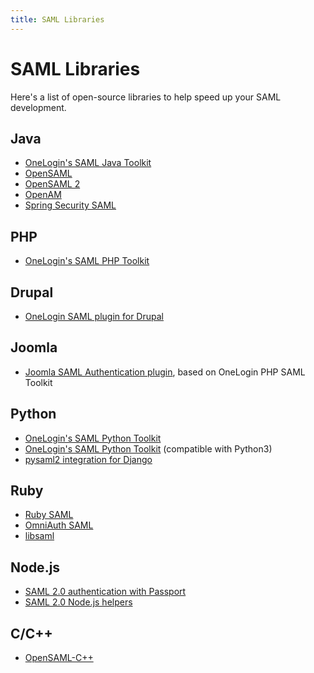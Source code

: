 ```yaml
---
title: SAML Libraries
---
```


# SAML Libraries

Here's a list of open-source libraries to help speed up your SAML development.

## Java

- [OneLogin's SAML Java Toolkit](https://github.com/onelogin/java-saml)
- [OpenSAML](http://svn.shibboleth.net/view/java-opensaml/)
- [OpenSAML 2](http://svn.shibboleth.net/view/java-opensaml2/)
- [OpenAM](https://forgerock.org/openam/)
- [Spring Security SAML](http://projects.spring.io/spring-security-saml/)

## PHP

- [OneLogin's SAML PHP Toolkit](https://github.com/onelogin/php-saml)

## Drupal

- [OneLogin SAML plugin for Drupal](https://github.com/onelogin/drupal-saml)

## Joomla

- [Joomla SAML Authentication plugin](https://github.com/onelogin/joomla-saml), based on OneLogin PHP SAML Toolkit

## Python

- [OneLogin's SAML Python Toolkit](https://github.com/onelogin/python-saml)
- [OneLogin's SAML Python Toolkit](https://github.com/onelogin/python3-saml) (compatible with Python3)
- [pysaml2 integration for Django](https://pypi.python.org/pypi/djangosaml2)

## Ruby

- [Ruby SAML](https://github.com/onelogin/ruby-saml)
- [OmniAuth SAML](https://github.com/omniauth/omniauth-saml)
- [libsaml](https://github.com/digidentity/libsaml)

## Node.js

- [SAML 2.0 authentication with Passport](https://github.com/bergie/passport-saml)
- [SAML 2.0 Node.js helpers](https://www.npmjs.com/package/saml2-js)

## C/C++

- [OpenSAML-C++](https://shibboleth.net/products/opensaml-cpp.html)
